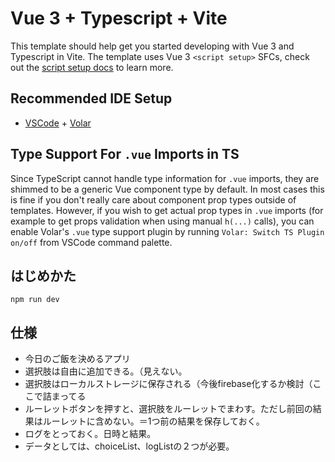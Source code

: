 # Vue 3 + Typescript + Vite

This template should help get you started developing with Vue 3 and Typescript in Vite. The template uses Vue 3 `<script setup>` SFCs, check out the [script setup docs](https://v3.vuejs.org/api/sfc-script-setup.html#sfc-script-setup) to learn more.

## Recommended IDE Setup

- [VSCode](https://code.visualstudio.com/) + [Volar](https://marketplace.visualstudio.com/items?itemName=johnsoncodehk.volar)

## Type Support For `.vue` Imports in TS

Since TypeScript cannot handle type information for `.vue` imports, they are shimmed to be a generic Vue component type by default. In most cases this is fine if you don't really care about component prop types outside of templates. However, if you wish to get actual prop types in `.vue` imports (for example to get props validation when using manual `h(...)` calls), you can enable Volar's `.vue` type support plugin by running `Volar: Switch TS Plugin on/off` from VSCode command palette.


## はじめかた
```
npm run dev
```

## 仕様
* 今日のご飯を決めるアプリ
* 選択肢は自由に追加できる。（見えない。
* 選択肢はローカルストレージに保存される（今後firebase化するか検討（ここで詰まってる
* ルーレットボタンを押すと、選択肢をルーレットでまわす。ただし前回の結果はルーレットに含めない。＝1つ前の結果を保存しておく。
* ログをとっておく。日時と結果。
* データとしては、choiceList、logListの２つが必要。